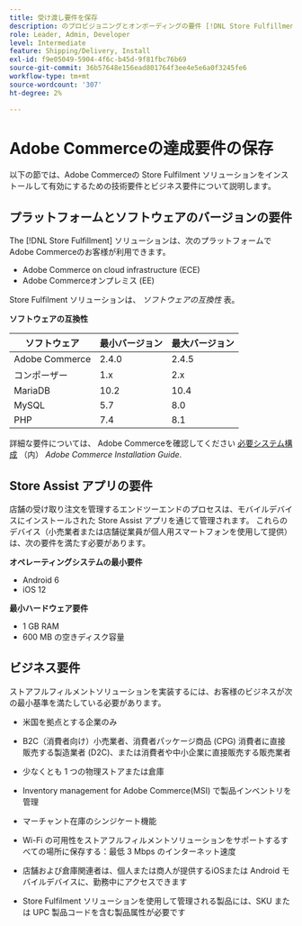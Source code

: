 ```yaml
---
title: 受け渡し要件を保存
description: のプロビジョニングとオンボーディングの要件 [!DNL Store Fulfillment solution].
role: Leader, Admin, Developer
level: Intermediate
feature: Shipping/Delivery, Install
exl-id: f9e05049-5904-4f6c-b45d-9f81fbc76b69
source-git-commit: 36b57648e156ead801764f3ee4e5e6a0f3245fe6
workflow-type: tm+mt
source-wordcount: '307'
ht-degree: 2%

---
```


# Adobe Commerceの達成要件の保存

以下の節では、Adobe Commerceの Store Fulfilment ソリューションをインストールして有効にするための技術要件とビジネス要件について説明します。

## プラットフォームとソフトウェアのバージョンの要件

The [!DNL Store Fulfillment] ソリューションは、次のプラットフォームでAdobe Commerceのお客様が利用できます。

- Adobe Commerce on cloud infrastructure (ECE)
- Adobe Commerceオンプレミス (EE)

Store Fulfilment ソリューションは、 *ソフトウェアの互換性* 表。

**ソフトウェアの互換性**

| **ソフトウェア** | **最小バージョン** | **最大バージョン** |
|----------------|---------------------|---------------------|
| Adobe Commerce | 2.4.0 | 2.4.5 |
| コンポーザー | 1.x | 2.x |
| MariaDB | 10.2 | 10.4 |
| MySQL | 5.7 | 8.0 |
| PHP | 7.4 | 8.1 |

詳細な要件については、 Adobe Commerceを確認してください [必要システム構成](https://experienceleague.adobe.com/docs/commerce-operations/installation-guide/system-requirements.html) （内） *Adobe Commerce Installation Guide*.

## Store Assist アプリの要件

店舗の受け取り注文を管理するエンドツーエンドのプロセスは、モバイルデバイスにインストールされた Store Assist アプリを通じて管理されます。 これらのデバイス（小売業者または店舗従業員が個人用スマートフォンを使用して提供）は、次の要件を満たす必要があります。

**オペレーティングシステムの最小要件**

- Android 6
- iOS 12

**最小ハードウェア要件**

- 1 GB RAM
- 600 MB の空きディスク容量

## ビジネス要件

ストアフルフィルメントソリューションを実装するには、お客様のビジネスが次の最小基準を満たしている必要があります。

- 米国を拠点とする企業のみ

- B2C（消費者向け）小売業者、消費者パッケージ商品 (CPG) 消費者に直接販売する製造業者 (D2C)、または消費者や中小企業に直接販売する販売業者

- 少なくとも 1 つの物理ストアまたは倉庫

- Inventory management for Adobe Commerce(MSI) で製品インベントリを管理

- マーチャント在庫のシンジケート機能

- Wi-Fi の可用性をストアフルフィルメントソリューションをサポートするすべての場所に保存する：最低 3 Mbps のインターネット速度

- 店舗および倉庫関連者は、個人または商人が提供するiOSまたは Android モバイルデバイスに、勤務中にアクセスできます

- Store Fulfilment ソリューションを使用して管理される製品には、SKU または UPC 製品コードを含む製品属性が必要です
